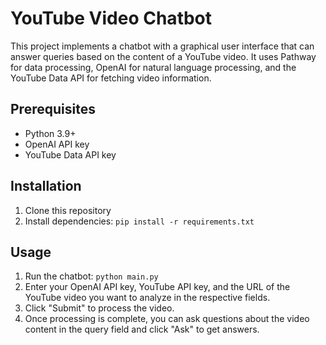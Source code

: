 # YouTube Video Chatbot

This project implements a chatbot with a graphical user interface that can answer queries based on the content of a YouTube video. It uses Pathway for data processing, OpenAI for natural language processing, and the YouTube Data API for fetching video information.

## Prerequisites

- Python 3.9+
- OpenAI API key
- YouTube Data API key

## Installation

1. Clone this repository
2. Install dependencies: `pip install -r requirements.txt`

## Usage

1. Run the chatbot: `python main.py`
2. Enter your OpenAI API key, YouTube API key, and the URL of the YouTube video you want to analyze in the respective fields.
3. Click "Submit" to process the video.
4. Once processing is complete, you can ask questions about the video content in the query field and click "Ask" to get answers.
